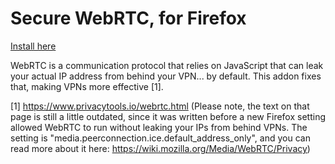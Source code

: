 Secure WebRTC, for Firefox
========================

[Install here](https://addons.mozilla.org/en-US/firefox/addon/happy-bonobo-disable-webrtc/)

WebRTC is a communication protocol that relies on JavaScript that can leak your actual IP address from behind your VPN... by default. This addon fixes that, making VPNs more effective [1].

[1] https://www.privacytools.io/webrtc.html (Please note, the text on that page is still a little outdated, since it was written before a new Firefox setting allowed WebRTC to run without leaking your IPs from behind VPNs. The setting is "media.peerconnection.ice.default_address_only", and you can read more about it here: https://wiki.mozilla.org/Media/WebRTC/Privacy)
